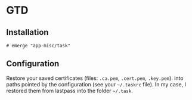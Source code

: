 # GTD

## Installation

```ShellSession
# emerge "app-misc/task"
```

## Configuration

Restore your saved certificates (files: `.ca.pem`, `.cert.pem`, `.key.pem`).
into paths pointed by the configuration (see your `~/.taskrc` file).
In my case, I restored them from lastpass into the folder `~/.task`.
